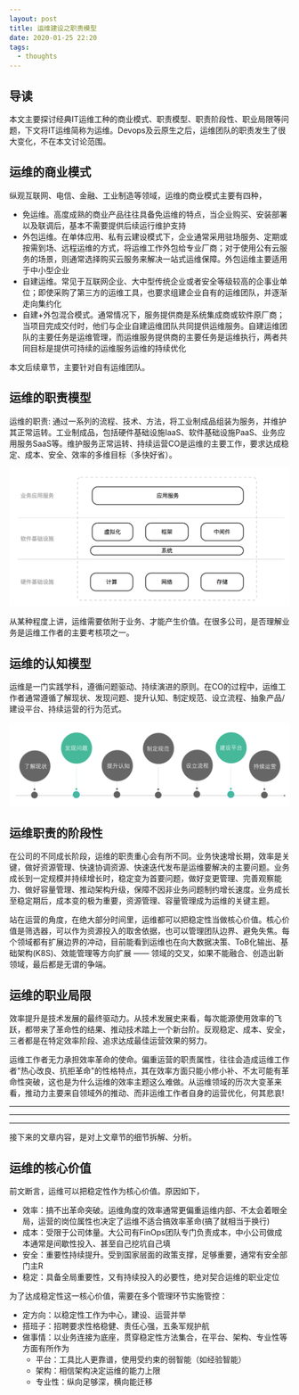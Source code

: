 ```yaml
---
layout: post
title: 运维建设之职责模型
date: 2020-01-25 22:20
tags:
  - thoughts
---
```


## 导读
本文主要探讨经典IT运维工种的商业模式、职责模型、职责阶段性、职业局限等问题，下文将IT运维简称为运维。Devops及云原生之后，运维团队的职责发生了很大变化，不在本文讨论范围。


## 运维的商业模式
纵观互联网、电信、金融、工业制造等领域，运维的商业模式主要有四种，

- 免运维。高度成熟的商业产品往往具备免运维的特点，当企业购买、安装部署以及联调后，基本不需要提供后续运行维护支持
- 外包运维。在单体应用、私有云建设模式下，企业通常采用驻场服务、定期或按需到场、远程运维的方式，将运维工作外包给专业厂商；对于使用公有云服务的场景，则通常选择购买云服务来解决一站式运维保障。外包运维主要适用于中小型企业
- 自建运维。常见于互联网企业、大中型传统企业或者安全等级较高的企事业单位；即使采购了第三方的运维工具，也要求组建企业自有的运维团队，并逐渐走向集约化
- 自建+外包混合模式。通常情况下，服务提供商是系统集成商或软件原厂商；当项目完成交付时，他们与企业自建运维团队共同提供运维服务。自建运维团队的主要任务是运维管理，而运维服务提供商的主要任务是运维执行，两者共同目标是提供可持续的运维服务运维的持续优化

本文后续章节，主要针对自有运维团队。


## 运维的职责模型
运维的职责: 通过一系列的流程、技术、方法，将工业制成品组装为服务，并维护其正常运转。工业制成品，包括硬件基础设施IaaS、软件基础设施PaaS、业务应用服务SaaS等。维护服务正常运转、持续运营CO是运维的主要工作，要求达成稳定、成本、安全、效率的多维目标（多快好省）。

![page.png](https://raw.githubusercontent.com/niean/niean.github.io/master/images/20200125/op-model.png)

从某种程度上讲，运维需要依附于业务、才能产生价值。在很多公司，是否理解业务是运维工作者的主要考核项之一。


## 运维的认知模型
运维是一门实践学科，遵循问题驱动、持续演进的原则。在CO的过程中，运维工作者通常遵循了解现状、发现问题、提升认知、制定规范、设立流程、抽象产品/建设平台、持续运营的行为范式。

![page.png](https://raw.githubusercontent.com/niean/niean.github.io/master/images/20200125/op-renzhi.png)


## 运维职责的阶段性
在公司的不同成长阶段，运维的职责重心会有所不同。业务快速增长期，效率是关键，做好资源管理、快速协调资源、快速迭代发布是运维要解决的主要问题。业务成长到一定规模并持续增长时，稳定变为首要问题，做好变更管理、完善观察能力、做好容量管理、推动架构升级，保障不因非业务问题制约增长速度。业务成长至稳定期后，成本变的极为重要，资源管理、容量管理成为运维的关键主题。

站在运营的角度，在绝大部分时间里，运维都可以把稳定性当做核心价值。核心价值是筛选器，可以作为资源投入的取舍依据，也可以管理团队边界、避免失焦。每个领域都有扩展边界的冲动，目前能看到运维也在向大数据决策、ToB化输出、基础架构(K8S)、效能管理等方向扩展 —— 领域的交叉，如果不能融合、创造出新领域，最后都是无谓的争端。


## 运维的职业局限
效率提升是技术发展的最终驱动力。从技术发展史来看，每次能源使用效率的飞跃，都带来了革命性的结果、推动技术踏上一个新台阶。反观稳定、成本、安全，三者都是在特定效率阶段、追求达成最佳运营效果的努力。

运维工作者无力承担效率革命的使命。偏重运营的职责属性，往往会造成运维工作者"热心改良、抗拒革命"的性格特点，其在效率方面只能小修小补、不太可能有革命性突破，这也是为什么运维的效率主题这么难做。从运维领域的历次大变革来看，推动力主要来自领域外的推动、而非运维工作者自身的运营优化，何其悲哀!



---

---

---

接下来的文章内容，是对上文章节的细节拆解、分析。


## 运维的核心价值
前文断言，运维可以把稳定性作为核心价值。原因如下，

- 效率：搞不出革命突破。运维角度的效率通常更偏重运维内部、不太会着眼全局，运营的岗位属性也决定了运维不适合搞效率革命(搞了就相当于换行)
- 成本：受限于公司体量。大公司有FinOps团队专门负责成本，中小公司做成本通常是间歇性投入、甚至自己挖坑自己填
- 安全：重要性持续提升。受到国家层面的政策支撑，足够重要，通常有安全部门主R
- 稳定：具备全局重要性，又有持续投入的必要性，绝对契合运维的职业定位

为了达成稳定性这一核心价值，需要在多个管理环节实施管控：

- 定方向：以稳定性工作为中心，建设、运营并举
- 搭班子：招聘要求性格稳健、责任心强，五条军规护航
- 做事情：以业务连接为底座，贯穿稳定性方法集合，在平台、架构、专业性等方面有所作为
    - 平台：工具比人更靠谱，使用受约束的弱智能（如经验智能）
    - 架构：相信架构决定运维的能力上限
    - 专业性：纵向足够深，横向能迁移
